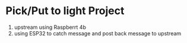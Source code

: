 # Pick/Put to light Project
1. upstream using Raspberrt 4b
2. using ESP32 to catch message and post back message to upstream


